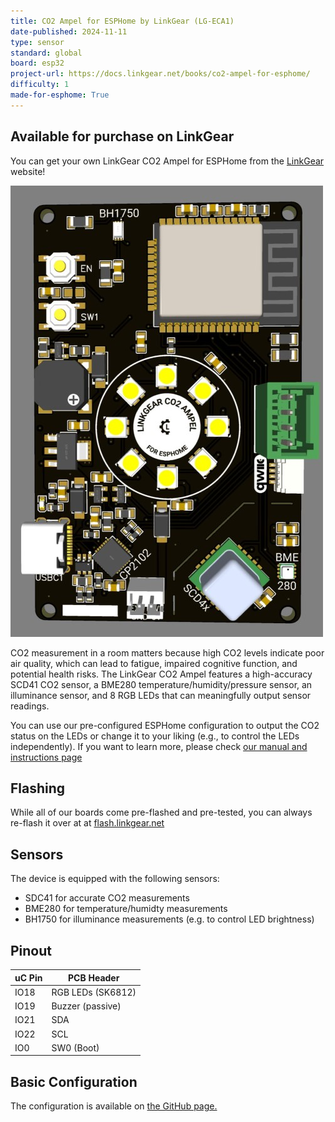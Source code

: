 ```yaml
---
title: CO2 Ampel for ESPHome by LinkGear (LG-ECA1)
date-published: 2024-11-11
type: sensor
standard: global
board: esp32
project-url: https://docs.linkgear.net/books/co2-ampel-for-esphome/
difficulty: 1
made-for-esphome: True
---
```


## Available for purchase on LinkGear
You can get your own LinkGear CO2 Ampel for ESPHome from the [LinkGear](https://linkgear.net/product/co2-ampel-multisensor-display-esphome/) website!

![CO2 Ampel for ESPHome](co2-ampel-for-esphome.jpg)

CO2 measurement in a room matters because high CO2 levels indicate poor air quality, which can lead to fatigue, impaired cognitive function, and potential health risks. The LinkGear CO2 Ampel features a high-accuracy SCD41 CO2 sensor, a BME280 temperature/humidity/pressure sensor, an illuminance sensor, and 8 RGB LEDs that can meaningfully output sensor readings.

You can use our pre-configured ESPHome configuration to output the CO2 status on the LEDs or change it to your liking (e.g., to control the LEDs independently).
If you want to learn more, please check [our manual and instructions page](https://docs.linkgear.net/books/lg-eca1/)

## Flashing
While all of our boards come pre-flashed and pre-tested, you can always re-flash it over at at [flash.linkgear.net](https://flash.linkgear.net/)

## Sensors

The device is equipped with the following sensors:

- SDC41 for accurate CO2 measurements
- BME280 for temperature/humidty measurements
- BH1750 for illuminance measurements (e.g. to control LED brightness)

## Pinout

| uC Pin | PCB Header        |
|--------|-------------------|
| IO18   | RGB LEDs (SK6812) |
| IO19   | Buzzer (passive)  |
| IO21   | SDA               |
| IO22   | SCL               |
| IO0    | SW0 (Boot)        |

## Basic Configuration

The configuration is available on [the GitHub page.](https://github.com/performeon/LinkGearMisc/tree/main/products/lg-eca)

